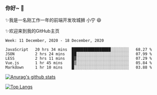 ### 你好~  👋

✨我是一名刚工作一年的前端开发攻城狮 小宁 😄

✨欢迎来到我的GitHub主页
<!--
**7148505/7148505** is a ✨ _special_ ✨ repository because its `README.md` (this file) appears on your GitHub profile.

Here are some ideas to get you started:

- 🔭 I’m currently working on ...
- 🌱 I’m currently learning ...
- 👯 I’m looking to collaborate on ...
- 🤔 I’m looking for help with ...
- 💬 Ask me about ...
- 📫 How to reach me: ...
- 😄 Pronouns: ...
- ⚡ Fun fact: ...
-->

<!--START_SECTION:waka-->
```text
Week: 11 December, 2020 - 18 December, 2020

JavaScript   20 hrs 34 mins  █████████████████░░░░░░░░   68.27 % 
JSON         2 hrs 24 mins   ██░░░░░░░░░░░░░░░░░░░░░░░   07.99 % 
LESS         2 hrs 11 mins   █▓░░░░░░░░░░░░░░░░░░░░░░░   07.29 % 
Vue.js       1 hr 45 mins    █▒░░░░░░░░░░░░░░░░░░░░░░░   05.84 % 
Markdown     1 hr 10 mins    █░░░░░░░░░░░░░░░░░░░░░░░░   03.88 % 
```
<!--END_SECTION:waka-->

[![Anurag's github stats](https://github-readme-stats.vercel.app/api?username=ZhangNing-debug)](https://github.com/anuraghazra/github-readme-stats)

[![Top Langs](https://github-readme-stats.vercel.app/api/top-langs/?username=ZhangNing-debug&layout=compact)](https://github.com/anuraghazra/github-readme-stats)
